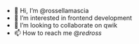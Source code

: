 - 👋 Hi, I’m @rossellamascia
- 👀 I’m interested in frontend development
- 💞️ I’m looking to collaborate on qwik
- 📫 How to reach me @_redross_

<!---
rossellamascia/rossellamascia is a ✨ special ✨ repository because its `README.md` (this file) appears on your GitHub profile.
You can click the Preview link to take a look at your changes.
--->
